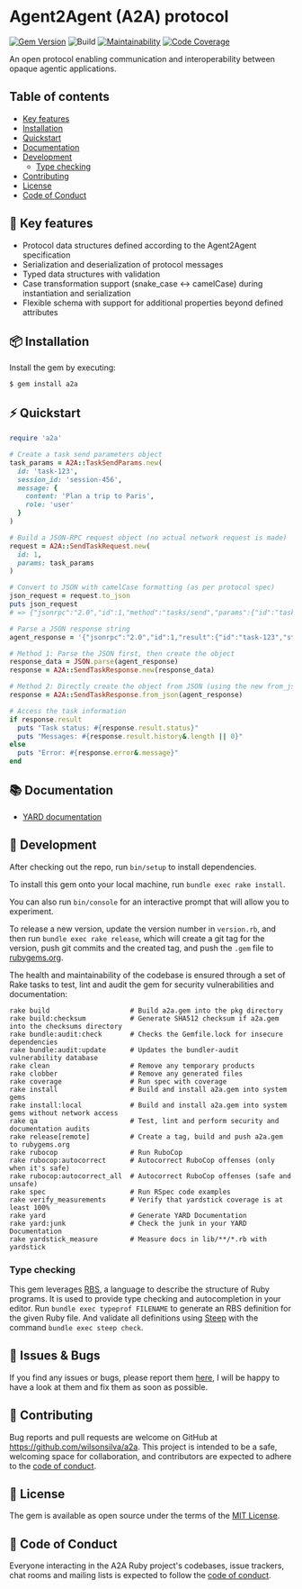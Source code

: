 # Agent2Agent (A2A) protocol

[![Gem Version](https://badge.fury.io/rb/a2a.svg)](https://badge.fury.io/rb/a2a)
![Build](https://github.com/wilsonsilva/a2a/actions/workflows/main.yml/badge.svg)
[![Maintainability](https://qlty.sh/badges/73ebc4bb-d1db-4b5b-9a7c-a4acd59dfe69/maintainability.svg)](https://qlty.sh/gh/wilsonsilva/projects/a2a)
[![Code Coverage](https://qlty.sh/badges/73ebc4bb-d1db-4b5b-9a7c-a4acd59dfe69/test_coverage.svg)](https://qlty.sh/gh/wilsonsilva/projects/a2a)

An open protocol enabling communication and interoperability between opaque agentic applications.

## Table of contents

- [Key features](#-key-features)
- [Installation](#-installation)
- [Quickstart](#-quickstart)
- [Documentation](#-documentation)
- [Development](#-development)
  * [Type checking](#type-checking)
- [Contributing](#-contributing)
- [License](#-license)
- [Code of Conduct](#-code-of-conduct)

## 🔑 Key features

- Protocol data structures defined according to the Agent2Agent specification
- Serialization and deserialization of protocol messages
- Typed data structures with validation
- Case transformation support (snake_case ↔ camelCase) during instantiation and serialization
- Flexible schema with support for additional properties beyond defined attributes

## 📦 Installation

Install the gem by executing:

    $ gem install a2a

## ⚡️ Quickstart

```ruby
require 'a2a'

# Create a task send parameters object
task_params = A2A::TaskSendParams.new(
  id: 'task-123',
  session_id: 'session-456',
  message: {
    content: 'Plan a trip to Paris',
    role: 'user'
  }
)

# Build a JSON-RPC request object (no actual network request is made)
request = A2A::SendTaskRequest.new(
  id: 1,
  params: task_params
)

# Convert to JSON with camelCase formatting (as per protocol spec)
json_request = request.to_json
puts json_request
# => {"jsonrpc":"2.0","id":1,"method":"tasks/send","params":{"id":"task-123","sessionId":"session-456","message":{"content":"Plan a trip to Paris","role":"user"}}}

# Parse a JSON response string
agent_response = '{"jsonrpc":"2.0","id":1,"result":{"id":"task-123","status":"success","history":[{"role":"user","content":"Plan a trip to Paris"}]}}'

# Method 1: Parse the JSON first, then create the object
response_data = JSON.parse(agent_response)
response = A2A::SendTaskResponse.new(response_data)

# Method 2: Directly create the object from JSON (using the new from_json method)
response = A2A::SendTaskResponse.from_json(agent_response)

# Access the task information
if response.result
  puts "Task status: #{response.result.status}"
  puts "Messages: #{response.result.history&.length || 0}"
else
  puts "Error: #{response.error&.message}"
end
```

## 📚 Documentation

- [YARD documentation](https://rubydoc.info/gems/a2a)

## 🔨 Development

After checking out the repo, run `bin/setup` to install dependencies.

To install this gem onto your local machine, run `bundle exec rake install`.

You can also run `bin/console` for an interactive prompt that will allow you to experiment.

To release a new version, update the version number in `version.rb`, and then run `bundle exec rake release`,
which will create a git tag for the version, push git commits and the created tag, and push the `.gem` file
to [rubygems.org](https://rubygems.org).

The health and maintainability of the codebase is ensured through a set of
Rake tasks to test, lint and audit the gem for security vulnerabilities and documentation:

```
rake build                    # Build a2a.gem into the pkg directory
rake build:checksum           # Generate SHA512 checksum if a2a.gem into the checksums directory
rake bundle:audit:check       # Checks the Gemfile.lock for insecure dependencies
rake bundle:audit:update      # Updates the bundler-audit vulnerability database
rake clean                    # Remove any temporary products
rake clobber                  # Remove any generated files
rake coverage                 # Run spec with coverage
rake install                  # Build and install a2a.gem into system gems
rake install:local            # Build and install a2a.gem into system gems without network access
rake qa                       # Test, lint and perform security and documentation audits
rake release[remote]          # Create a tag, build and push a2a.gem to rubygems.org
rake rubocop                  # Run RuboCop
rake rubocop:autocorrect      # Autocorrect RuboCop offenses (only when it's safe)
rake rubocop:autocorrect_all  # Autocorrect RuboCop offenses (safe and unsafe)
rake spec                     # Run RSpec code examples
rake verify_measurements      # Verify that yardstick coverage is at least 100%
rake yard                     # Generate YARD Documentation
rake yard:junk                # Check the junk in your YARD Documentation
rake yardstick_measure        # Measure docs in lib/**/*.rb with yardstick
```

### Type checking

This gem leverages [RBS](https://github.com/ruby/rbs), a language to describe the structure of Ruby programs. It is
used to provide type checking and autocompletion in your editor. Run `bundle exec typeprof FILENAME` to generate
an RBS definition for the given Ruby file. And validate all definitions using [Steep](https://github.com/soutaro/steep)
with the command `bundle exec steep check`.

## 🐞 Issues & Bugs

If you find any issues or bugs, please report them [here](https://github.com/wilsonsilva/a2a/issues), I will be happy
to have a look at them and fix them as soon as possible.

## 🤝 Contributing

Bug reports and pull requests are welcome on GitHub at https://github.com/wilsonsilva/a2a.
This project is intended to be a safe, welcoming space for collaboration, and contributors are expected to adhere
to the [code of conduct](https://github.com/wilsonsilva/a2a/blob/main/CODE_OF_CONDUCT.md).

## 📜 License

The gem is available as open source under the terms of the [MIT License](https://opensource.org/licenses/MIT).

## 👔 Code of Conduct

Everyone interacting in the A2A Ruby project's codebases, issue trackers, chat rooms and mailing lists is expected
to follow the [code of conduct](https://github.com/wilsonsilva/a2a/blob/main/CODE_OF_CONDUCT.md).
